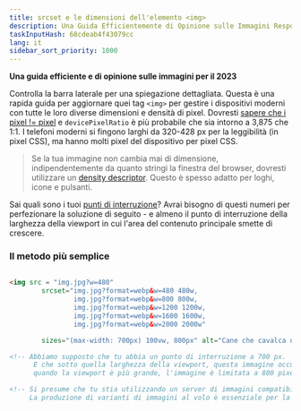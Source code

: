 ```yaml
---
title: srcset e le dimensioni dell'elemento <img>
description: Una Guida Efficientemente di Opinione sulle Immagini Responsive per il 2023
taskInputHash: 68cdeab4f43079cc
lang: it
sidebar_sort_priority: 1000
---
```

**Una guida efficiente e di opinione sulle immagini per il 2023**

Controlla la barra laterale per una spiegazione dettagliata. Questa è una rapida guida per aggiornare quei tag `<img>` per gestire i dispositivi moderni con tutte le loro diverse dimensioni e densità di pixel. Dovresti [sapere che i pixel != pixel](/it/pixel-non-sono-pixel) e `devicePixelRatio` è più probabile che sia intorno a 3,875 che 1:1. I telefoni moderni si fingono larghi da 320-428 px per la leggibilità (in pixel CSS), ma hanno molti pixel del dispositivo per pixel CSS.

> Se la tua immagine non cambia mai di dimensione, indipendentemente da quanto stringi la finestra del browser, dovresti utilizzare un [density descriptor](/it/density-descriptors). Questo è spesso adatto per loghi, icone e pulsanti.

Sai quali sono i tuoi [punti di interruzione](/it/breakpoints)? Avrai bisogno di questi numeri per perfezionare la soluzione di seguito - e almeno il punto di interruzione della larghezza della viewport in cui l'area del contenuto principale smette di crescere.

### Il metodo più semplice

```html

<img src = "img.jpg?w=480" 
        srcset="img.jpg?format=webp&w=480 480w, 
                img.jpg?format=webp&w=800 800w, 
                img.jpg?format=webp&w=1200 1200w, 
                img.jpg?format=webp&w=1600 1600w, 
                img.jpg?format=webp&w=2000 2000w"

        sizes="(max-width: 700px) 100vw, 800px" alt="Cane che cavalca una bicicletta" />

<!-- Abbiamo supposto che tu abbia un punto di interruzione a 700 px. 
      E che sotto quella larghezza della viewport, questa immagine occupi il 100% della larghezza, ma
      quando la viewport è più grande, l'immagine è limitata a 800 pixel CSS -->

<!-- Si presume che tu stia utilizzando un server di immagini compatibile con RIAPI come Imageflow. 
     La produzione di varianti di immagini al volo è essenziale per la sanità dello sviluppatore. -->
